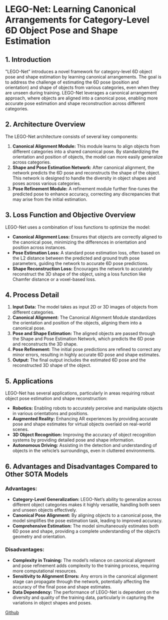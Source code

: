 # LEGO-Net: Learning Canonical Arrangements for Category-Level 6D Object Pose and Shape Estimation

## 1. Introduction
"LEGO-Net" introduces a novel framework for category-level 6D object pose and shape estimation by learning canonical arrangements. The goal is to address the challenge of estimating the 6D pose (position and orientation) and shape of objects from various categories, even when they are unseen during training. LEGO-Net leverages a canonical arrangement approach, where objects are aligned into a canonical pose, enabling more accurate pose estimation and shape reconstruction across different categories.

## 2. Architecture Overview
The LEGO-Net architecture consists of several key components:
1. **Canonical Alignment Module:** This module learns to align objects from different categories into a shared canonical pose. By standardizing the orientation and position of objects, the model can more easily generalize across categories.
2. **Shape and Pose Estimation Network:** After canonical alignment, the network predicts the 6D pose and reconstructs the shape of the object. This network is designed to handle the diversity in object shapes and poses across various categories.
3. **Pose Refinement Module:** A refinement module further fine-tunes the predicted pose to enhance accuracy, correcting any discrepancies that may arise from the initial estimation.

## 3. Loss Function and Objective Overview
LEGO-Net uses a combination of loss functions to optimize the model:
- **Canonical Alignment Loss:** Ensures that objects are correctly aligned to the canonical pose, minimizing the differences in orientation and position across instances.
- **Pose Estimation Loss:** A standard pose estimation loss, often based on the L2 distance between the predicted and ground truth pose parameters, guiding the network to accurate 6D pose predictions.
- **Shape Reconstruction Loss:** Encourages the network to accurately reconstruct the 3D shape of the object, using a loss function like Chamfer distance or a voxel-based loss.

## 4. Process Detail
1. **Input Data:** The model takes as input 2D or 3D images of objects from different categories.
2. **Canonical Alignment:** The Canonical Alignment Module standardizes the orientation and position of the objects, aligning them into a canonical pose.
3. **Pose and Shape Estimation:** The aligned objects are passed through the Shape and Pose Estimation Network, which predicts the 6D pose and reconstructs the 3D shape.
4. **Pose Refinement:** The initial pose predictions are refined to correct any minor errors, resulting in highly accurate 6D pose and shape estimates.
5. **Output:** The final output includes the estimated 6D pose and the reconstructed 3D shape of the object.

## 5. Applications
LEGO-Net has several applications, particularly in areas requiring robust object pose estimation and shape reconstruction:
- **Robotics:** Enabling robots to accurately perceive and manipulate objects in various orientations and positions.
- **Augmented Reality:** Enhancing AR experiences by providing accurate pose and shape estimates for virtual objects overlaid on real-world scenes.
- **3D Object Recognition:** Improving the accuracy of object recognition systems by providing detailed pose and shape information.
- **Autonomous Driving:** Assisting in the detection and understanding of objects in the vehicle’s surroundings, even in cluttered environments.

## 6. Advantages and Disadvantages Compared to Other SOTA Models
### Advantages:
- **Category-Level Generalization:** LEGO-Net’s ability to generalize across different object categories makes it highly versatile, handling both seen and unseen objects effectively.
- **Canonical Pose Alignment:** By aligning objects to a canonical pose, the model simplifies the pose estimation task, leading to improved accuracy.
- **Comprehensive Estimation:** The model simultaneously estimates both 6D pose and shape, providing a complete understanding of the object’s geometry and orientation.

### Disadvantages:
- **Complexity in Training:** The model’s reliance on canonical alignment and pose refinement adds complexity to the training process, requiring more computational resources.
- **Sensitivity to Alignment Errors:** Any errors in the canonical alignment stage can propagate through the network, potentially affecting the accuracy of the final pose and shape estimates.
- **Data Dependency:** The performance of LEGO-Net is dependent on the diversity and quality of the training data, particularly in capturing the variations in object shapes and poses.

[Github](https://github.com/QiuhongAnnaWei/LEGO-Net)
